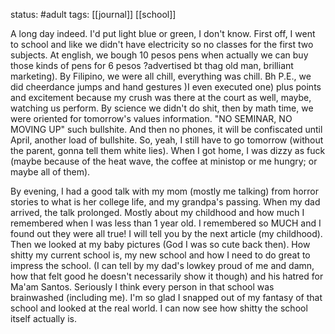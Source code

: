 status: #adult 
tags: [[journal]] [[school]]

A long day indeed. I'd put light blue or green, I don't know. First off, I went to school and like we didn't have electricity so no classes for the first two subjects. At english, we bough 10 pesos pens when actually we can buy those kinds of pens for 6 pesos ?advertised bt thag old man, brilliant marketing). By Filipino, we were all chill, everything was chill. Bh P.E., we did cheerdance jumps and hand gestures )I even executed one) plus points and excitement because my crush was there at the court as well, maybe, watching us perform. By science we didn't do shit, then by math time, we were oriented for tomorrow's values information. "NO SEMINAR, NO MOVING UP" such bullshite. And then no phones, it will be confiscated until April, another load of bullshite. So, yeah, I still have to go tomorrow (without the parent, gonna tell them white lies). When I got home, I was dizzy as fuck (maybe because of the heat wave, the coffee at ministop or me hungry; or maybe all of them). 

By evening, I had a good talk with my mom (mostly me talking) from horror stories to what is her college life, and my grandpa's passing. When my dad arrived, the talk prolonged. Mostly about my childhood and how much I remembered when I was less than 1 year old. I remembered so MUCH and I found out they were all true! I will tell you by the next article (my childhood). Then we looked at my baby pictures (God I was so cute back then). How shitty my current school is, my new school and how I need to do great to impress the school. (I can tell by my dad's lowkey proud of me and damn, how that felt good he doesn't necessarily show it though) and his hatred for Ma'am Santos. Seriously I think every person in that school was brainwashed (including me). I'm so glad I snapped out of my fantasy of that school and looked at the real world. I can now see how shitty the school itself actually is. 
